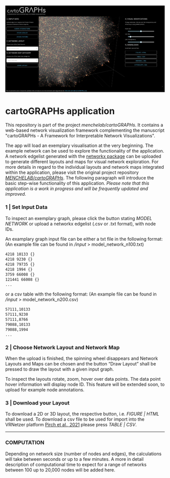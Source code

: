 ![webapplication](cartoGRAPHs_app/img/theapp.png)

# cartoGRAPHs application 

This repository is part of the project *menchelab/cartoGRAPHs*. It contains a web-based network visualization framework complementing the manuscript "cartoGRAPHs - A Framework for Interpretable Network Visualizations". 


The app will load an exemplary visualisation at the very beginning. The example network can be used to explore the functionality of the application. 
A network edgelist generated with the [networkx package](https://networkx.org/) can be uploaded to generate different layouts and maps for visual network exploration. For more details in regard to the individual layouts and network maps integrated within the application, please visit the original project repository [*MENCHELAB/cartoGRAPHs*](menchelab/cartoGRAPHs). 
The following paragraph will introduce the basic step-wise functionality of this application. 
*Please note that this application is a work in progress and will be frequently updated and improved.* 


### 1 | Set Input Data
To inspect an exemplary graph, please click the button stating *MODEL NETWORK* or upload a networkx edgelist (.csv or .txt format), with node IDs.

An examplary graph input file can be either a txt file in the following format: 
(An example file can be found in */input* > model_network_n100.txt)

```
4218 10133 {}
4218 9230 {}
4218 79735 {}
4218 1994 {}
3759 66008 {}
121441 66008 {}
... 
```

or a csv table with the following format: 
(An example file can be found in */input* > model_network_n200.csv)
```
57111,10133
57111,9230
57111,8766
79088,10133
79088,1994
... 
```


### 2 | Choose Network Layout and Network Map 
When the upload is finished, the spinning wheel disappears and Network Layouts and Maps can be chosen and the button “Draw Layout” shall be pressed to draw the layout with a given input graph. 

To inspect the layouts rotate, zoom, hover over data points.
The data point hover information will display node ID. This feature will be extended soon, to upload for example node annotations.

### 3 | Download your Layout
To download a 2D or 3D layout, the respective button, i.e. *FIGURE | HTML* shall be used. 
To download a csv file to be used for import into the VRNetzer platform [Pirch et al., 2021](https://www.nature.com/articles/s41467-021-22570-w) please press *TABLE | CSV*. 

---

### COMPUTATION
Depending on network size (number of nodes and edges), the calculations will take between seconds or up to a few minutes. A more in detail description of computational time to expect for a range of networks between 100 up to 20,000 nodes will be added here. 

